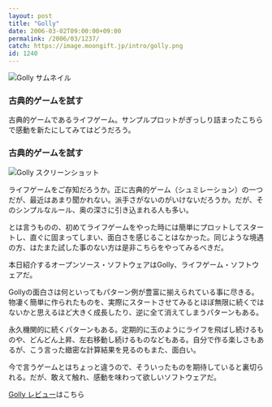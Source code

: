 ```yaml
---
layout: post
title: "Golly"
date: 2006-03-02T09:00:00+09:00
permalink: /2006/03/1237/
catch: https://image.moongift.jp/intro/golly.png
id: 1240
---
```

 ![Golly サムネイル](https://image.moongift.jp/intro/golly.t.png "Golly サムネイル")
  

### 古典的ゲームを試す
  
古典的ゲームであるライフゲーム。サンプルプロットがぎっしり詰まったこちらで感動を新たにしてみてはどうだろう。  
<!--more-->  

### 古典的ゲームを試す
  

![Golly スクリーンショット](https://image.moongift.jp/intro/golly.png "Golly スクリーンショット")

  

ライフゲームをご存知だろうか。正に古典的ゲーム（シュミレーション）の一つだが、最近はあまり聞かれない。派手さがないのがいけないだろうか。だが、そのシンプルなルール、奥の深さに引き込まれる人も多い。

  

とは言うものの、初めてライフゲームをやった時には簡単にプロットしてスタートし、直ぐに固まってしまい、面白さを感じることはなかった。同じような境遇の方、はたまた試した事のない方は是非こちらをやってみるべきだ。

  

本日紹介するオープンソース・ソフトウェアはGolly、ライフゲーム・ソフトウェアだ。

  

Gollyの面白さは何といってもパターン例が豊富に揃えられている事に尽きる。物凄く簡単に作られたものを、実際にスタートさせてみるとほぼ無限に続くではないかと思えるほど大きく成長したり、逆に全て消えてしまうパターンもある。

  

永久機関的に続くパターンもある。定期的に玉のようにライフを飛ばし続けるものや、どんどん上昇、左右移動し続けるものなどもある。自分で作る楽しさもあるが、こう言った緻密な計算結果を見るのもまた、面白い。

  

今で言うゲームとはちょっと違うので、そういったものを期待していると裏切られる。だが、敢えて触れ、感動を味わって欲しいソフトウェアだ。

  

[Golly レビュー](http://oss.moongift.jp/review/i-1239.html)はこちら

